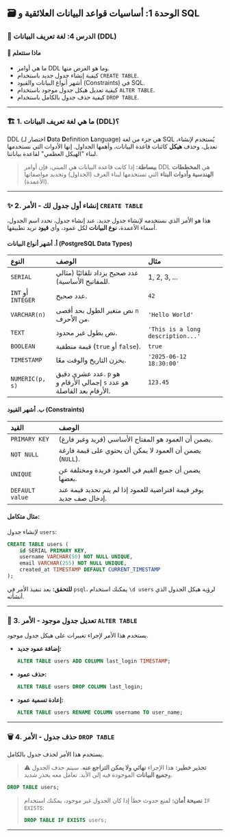 ## 🗃️ الوحدة 1: أساسيات قواعد البيانات العلائقية و SQL

### 📘 الدرس 4: لغة تعريف البيانات (DDL)

#### 🧠 **ماذا ستتعلم**
* ما هي أوامر DDL وما هو الغرض منها.
* كيفية إنشاء جدول جديد باستخدام `CREATE TABLE`.
* أشهر أنواع البيانات والقيود (Constraints) في SQL.
* كيفية تعديل هيكل جدول موجود باستخدام `ALTER TABLE`.
* كيفية حذف جدول بالكامل باستخدام `DROP TABLE`.

---
### 🏗️ 1. ما هي لغة تعريف البيانات (DDL)؟
DDL (اختصار لـ **D**ata **D**efinition **L**anguage) هي جزء من لغة SQL يُستخدم لإنشاء، تعديل، وحذف **هيكل** كائنات قاعدة البيانات، وأهمها الجداول. إنها الأدوات التي نستخدمها لبناء "الهيكل العظمي" لقاعدة بياناتنا.

> **ببساطة:** إذا كانت قاعدة البيانات هي المبنى، فإن أوامر DDL هي **المخططات الهندسية وأدوات البناء** التي تستخدمها لبناء الغرف (الجداول) وتحديد مواصفاتها (الأعمدة).

---
### ✨ 2. إنشاء أول جدول لك - الأمر `CREATE TABLE`
هذا هو الأمر الذي نستخدمه لإنشاء جدول جديد. عند إنشاء جدول، نحدد اسم الجدول، أسماء الأعمدة، **نوع البيانات** لكل عمود، وأي **قيود** نريد تطبيقها.

#### **أ. أشهر أنواع البيانات (PostgreSQL Data Types)**

| النوع | الوصف | مثال |
| :--- | :--- | :--- |
| `SERIAL` | عدد صحيح يزداد تلقائيًا (مثالي للمفاتيح الأساسية). | 1, 2, 3, ... |
| `INT` أو `INTEGER` | عدد صحيح. | `42` |
| `VARCHAR(n)` | نص متغير الطول بحد أقصى `n` من الأحرف. | `'Hello World'` |
| `TEXT` | نص بطول غير محدود. | `'This is a long description...'` |
| `BOOLEAN` | قيمة منطقية (`true` أو `false`). | `true` |
| `TIMESTAMP` | يخزن التاريخ والوقت معًا. | `'2025-06-12 18:30:00'` |
| `NUMERIC(p, s)`| عدد عشري دقيق. `p` هو إجمالي الأرقام و `s` هو عدد الأرقام بعد الفاصلة. | `123.45` |

#### **ب. أشهر القيود (Constraints)**

| القيد | الوصف |
| :--- | :--- |
| `PRIMARY KEY` | يضمن أن العمود هو المفتاح الأساسي (فريد وغير فارغ). |
| `NOT NULL` | يضمن أن العمود لا يمكن أن يحتوي على قيمة فارغة (`NULL`). |
| `UNIQUE` | يضمن أن جميع القيم في العمود فريدة ومختلفة عن بعضها. |
| `DEFAULT value` | يوفر قيمة افتراضية للعمود إذا لم يتم تحديد قيمة عند إدخال صف جديد. |

#### **مثال متكامل:**
لإنشاء جدول `users`:
```sql
CREATE TABLE users (
    id SERIAL PRIMARY KEY,
    username VARCHAR(50) NOT NULL UNIQUE,
    email VARCHAR(255) NOT NULL UNIQUE,
    created_at TIMESTAMP DEFAULT CURRENT_TIMESTAMP
);
```
**للتحقق:** بعد تنفيذ الأمر في `psql`، يمكنك استخدام `\d users` لرؤية هيكل الجدول الذي أنشأته.

---
### 🔧 3. تعديل جدول موجود - الأمر `ALTER TABLE`
يستخدم هذا الأمر لإجراء تغييرات على هيكل جدول موجود.
* **إضافة عمود جديد:**
  ```sql
  ALTER TABLE users ADD COLUMN last_login TIMESTAMP;
  ```
* **حذف عمود:**
  ```sql
  ALTER TABLE users DROP COLUMN last_login;
  ```
* **إعادة تسمية عمود:**
  ```sql
  ALTER TABLE users RENAME COLUMN username TO user_name;
  ```

---
### 🗑️ 4. حذف جدول - الأمر `DROP TABLE`
يستخدم هذا الأمر لحذف جدول بالكامل.

> ⚠️ **تحذير خطير:** هذا الإجراء **نهائي ولا يمكن التراجع عنه**. سيتم حذف الجدول و**جميع البيانات** الموجودة فيه إلى الأبد. تعامل معه بحذر شديد.

```sql
DROP TABLE users;
```
> **نصيحة أمان:** لمنع حدوث خطأ إذا كان الجدول غير موجود، يمكنك استخدام `IF EXISTS`:
> ```sql
> DROP TABLE IF EXISTS users;
> ```

---
